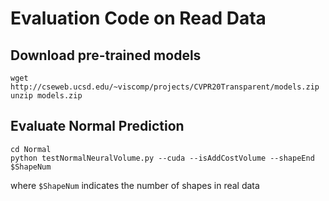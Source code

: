 # Evaluation Code on Read Data

## Download pre-trained models
```
wget http://cseweb.ucsd.edu/~viscomp/projects/CVPR20Transparent/models.zip
unzip models.zip
```
## Evaluate Normal Prediction
```
cd Normal
python testNormalNeuralVolume.py --cuda --isAddCostVolume --shapeEnd $ShapeNum
```
where `$ShapeNum` indicates the number of shapes in real data
